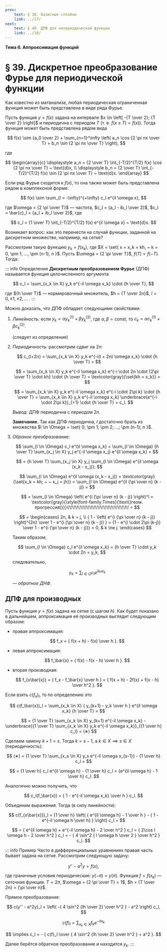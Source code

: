 ```yaml
---
prev:
    text: § 38. Базисные сплайны
    link: ../17/
next:
    text: § 40. ДПФ для непериодической функции
    link: ../18/
---
```


**Тема 6. Аппроксимация функций**

# § 39. Дискретное преобразование Фурье для периодической функции

Как известно из матанализа, любая периодическая ограниченная функция может быть представлена в виде ряда Фурье.

Пусть функция $y = f(x)$ задана на интервале $x \in \left[ -{T \over 2}; {T \over 2} \right]$ и периодична с периодом $T$ (т. е. $f(x \pm T) = f(x)$). Тогда функция может быть представлена рядом вида

$$
f(x) \sim {a_0 \over 2} +
\sum_{n=1}^\infty \left(
    a_n \cos {2 \pi nx \over T} + b_n \sin {2 \pi nx \over T}
\right),
$$

где

$$
\begin{array}{c}
\displaystyle a_n = {2 \over T} \int_{-T/2}^{T/2} f(x) \cos {2 \pi nx \over T} ~ \text{d}x, \\
\displaystyle b_n = {2 \over T} \int_{-T/2}^{T/2} f(x) \sin {2 \pi nx \over T} ~ \text{d}x.
\end{array}
$$

Если ряд Фурье сходится к $f(x)$, то она также может быть представлена рядом в комплексной форме:

$$
f(x) \sim \sum_{l = -\infty}^{+\infty} c_l e^{il \omega x},
$$

где $\omega = {2 \pi \over T}$ — частота, $c_l = {a_l - ib_l \over 2}$, $c_l = \bar{c}_l = {a_l + ib_l \over 2}$, где

$$
c_l = {1 \over T} \int_{-T/2}^{T/2} f(x) e^{il \omega x} ~ \text{d}x.
$$

Возникает вопрос: как это перенести на случай функции, заданной на дискретном множестве, например, на сетке?

Рассмотрим такую функцию $y_k = f(x_k)$, где $X = \set{ x = x_k = kh, ~ k = 0, \pm 1, ..., \pm (n-1), n }$. Пусть $\omega = {2 \pi \over T}$, $f(T) = f(-T)$. Тогда:

::: info Определение
**Дискретным преобразованием Фурье** (ДПФ) называется функция целочисленного аргумента

$$
c_l = \sum_{x_k \in X} y_k e^{-il \omega x_k} \cdot {h \over T},
$$

где ${h \over T}$ — нормировочный множитель, $h = {T \over 2n}$, $l = 0, \pm 1, \pm 2, ...$ .
:::

Можно доказать, что ДПФ обладает следующими свойствами:

1. *Линейность:* если $y_k = \alpha y_k^{(1)} + \beta y_k^{(2)}$, где $\alpha, \beta = \text{const}$, то $c_k = \alpha c_k^{(1)} + \beta c_k^{(2)}$.

   (следует из определения)

2. *Периодичность:* рассмотрим сдвиг на $2n$:
   
   $$
   c_{l+2n} = \sum_{x_k \in X} y_k e^{-i(l + 2n) \omega x_k} \cdot {h \over T} =
   $$

   $$
   = \sum_{x_k \in X} y_k e^{-il \omega x_k} e^{-i \cdot 2n \cdot {2\pi \over T} \cdot kh} \cdot {h \over T} = \textcolor{gray}{\set{kh = x_k}} =
   $$

   $$
   = \sum_{x_k \in X} y_k e^{-il \omega x_k} e^{-i \cdot 2\pi k} \cdot {h \over T}
   = \sum_{x_k \in X} y_k e^{-il \omega x_k} \underbrace{e^{-i \cdot 2\pi k}}_{=1} \cdot {h \over T} = c_l.
   $$

   *Вывод:* ДПФ периодична с периодом $2n$.

   **Замечание.** Так как ДПФ периодична, $l$ достаточно брать из множества $l \in \Omega = \set{ 0; \pm 1; \pm 2; ...; \pm (n-1); n }$.

3. *Обраное преобразование:*

   $$
   \sum_{l \in \Omega} c_l e^{il \omega x_k} =
   \sum_{l \in \Omega} {h \over T} \sum_{x_j \in X} y_j e^{-il \omega x_j} e^{il \omega x_k} =
   $$

   $$
   = {h \over T} \sum_{x_j \in X} y_j \sum_{l \in \Omega} e^{il \omega (x_k - x_j)};
   $$

   $$
   \sum_{l \in \Omega} e^{il \omega (x_k - x_j)} = \textcolor{gray}{\set{x_k = kh; ~ ~ x_j = jh}} = \sum_{l \in \Omega} e^{il {\pi \over n} (k - j)} =
   $$

   $$
   = \sum_{l \in \Omega} \left( e^{i {\pi \over n} (k - j)} \right)^l = \textcolor{gray}{\style{font-family:Times}{\text{(геом. прогрессия)}}}\!\!\!\!\!\!\!\!\!\!\!\!\!\!\!\!\!\!\!\!\!\! =
   $$

   $$
   = \begin{cases}
   2n, & k = j, \\
   { 1 - \left( e^{i {\pi \over n} (k - j)} \right)^{2n} \over 1 - e^{i {\pi \over n} (k - j)} } = {1 - e^{i \cdot 2\pi (k-j)} \over 1 - e^{i {\pi \over n} (k - j)}} = 0, & k \ne j.
   \end{cases}
   $$

   Таким образом,

   $$
   \sum_{l \in \Omega} c_l e^{il \omega x_k} = {h \over T} \cdot y_k \cdot 2n = y_k,
   $$

   следовательно,

   $$
   y_k = \sum_{l \in \Omega} c_l e^{il \omega x_k}
   $$

   — *обратное ДНФ*.

## ДПФ для производных

Пусть функция $y = f(x)$ задана на сетке (с шагом $h$). Как будет показано в дальнейшем, аппроксимация её производных выглядит следующим образом:

* правая аппроксимация:

  $$
  f_x = { f(x + h) - f(x) \over h }.
  $$

* левая аппроксимация:

  $$
  f_\bar{x} = { f(x) - f(x - h) \over h }.
  $$

* вторая производная:

  $$
  f_{x\bar{x}} = { f_x - f_\bar{x} \over h } = { f(x + h) - 2f(x) + f(x - h) \over h^2 }.
  $$

Если взять $c(f_x)_l$, то по определению это

$$
c(f_\bar{x})_l = \sum_{x_k \in X} { y_{k+1} - y_k \over h } e^{il \omega x_k} {h \over T} =
$$

$$
= {1 \over T} \sum_{x_k \in X} y_{k+1} e^{-il \omega x_k} -
\underbrace{{1 \over T} \sum_{x_k \in X} y_k e^{-il \omega x_k}}_{{1 \over h} c_l} = (∗)
$$

Сделаем замену $k + 1 = s$. Тогда $k = s - 1$, а $k \in X \implies s \in X$ (периодичность):

$$
(∗) = {1 \over T} \sum_{x_s \in X} y_s e^{-il \omega x_{s-1}} - {1 \over h} c_l =
$$

$$
= {1 \over h} c_l e^{il \omega h} - {1 \over h} c_l = {e^{il \omega h} - 1 \over h} c_l.
$$

Аналогично можно получить, что

$$
c_l(f_\bar{x}) = { 1 - e^{-il \omega x_k} \over h } c_l.
$$

Объединим выражения. Тогда (в силу линейности):

$$
c(f_{x\bar{x}})_l = {1 \over h} \left(
    { e^{il \omega h} - 1 \over h } - { 1 - e^{-il \omega h \over h} }
\right) c_l =
$$

$$
= { e^{il \omega h} + e^{-il \omega h} - 2 \over h^2 } c_l
= { 2\cos l \omega h - 2 \over h^2 } c_l
= - { 4 \sin^2 { l \omega h \over 2 } \over h^2 } c_l.
$$

::: info Пример
Часто в дифференциальных уравнениях правая часть бывает задана на сетке. Рассмотрим следующую задачу:

$$
y'' - a^2 y = f(x),
$$

где граничные условия периодические: $y(-\pi) = y(\pi)$. Функция $f = f(x_k)$ — сеточная функция. $T = 2\pi$, $\omega = {2 \pi \over T} = 1$, $h = {T \over 2n} = {\pi \over n}$.

Прямое преобразование:

$$
c(y'' - a^2y)_l = \left(
    -{ 4 \sin^2 {lh \over 2} \over h^2 } - a^2
\right) c_l,
$$

$$
c(f)_l = \sum_{x_k \in X} f_k e^{-ilx_k}
$$

$$
\implies c_l = - { c(f)_l \over { 4 \sin^2 {lh \over 2} \over h^2 } + a^2 }.
$$

Далее берётся обратное преобразование и находится $y_k$.
:::